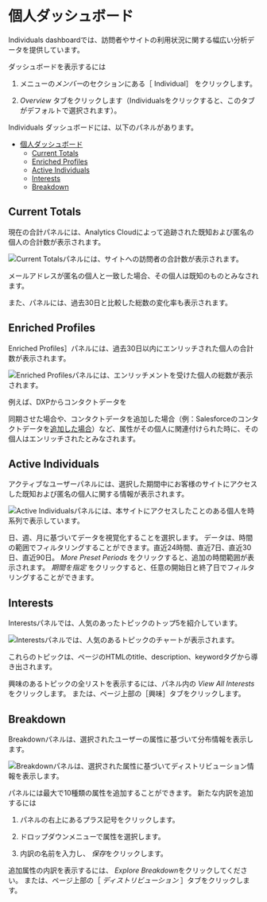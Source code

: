 # 個人ダッシュボード

Individuals dashboardでは、訪問者やサイトの利用状況に関する幅広い分析データを提供しています。

ダッシュボードを表示するには

1.  メニューの*メンバー*のセクションにある［ Individual］ をクリックします。

2.  *Overview* タブをクリックします（Individualsをクリックすると、このタブがデフォルトで選択されます）。

Individuals ダッシュボードには、以下のパネルがあります。

- [個人ダッシュボード](#個人ダッシュボード)
  - [Current Totals](#current-totals)
  - [Enriched Profiles](#enriched-profiles)
  - [Active Individuals](#active-individuals)
  - [Interests](#interests)
  - [Breakdown](#breakdown)

## Current Totals

現在の合計パネルには、Analytics Cloudによって追跡された既知および匿名の個人の合計数が表示されます。

![Current Totalsパネルには、サイトへの訪問者の合計数が表示されます。](./individuals-dashboard/images/01.png)

メールアドレスが匿名の個人と一致した場合、その個人は既知のものとみなされます。

また、パネルには、過去30日と比較した総数の変化率も表示されます。

## Enriched Profiles

Enriched Profiles］パネルには、過去30日以内にエンリッチされた個人の合計数が表示されます。

![Enriched Profilesパネルには、エンリッチメントを受けた個人の総数が表示されます。](./individuals-dashboard/images/02.png)

例えば、DXPからコンタクトデータを

同期させた場合や、コンタクトデータを追加した場合（例：Salesforceのコンタクトデータを[追加した場合](../../connecting-data-sources/adding-a-salesforce-data-source.md)）など、属性がその個人に関連付けられた時に、その個人はエンリッチされたとみなされます。</p> 



## Active Individuals

アクティブなユーザーパネルには、選択した期間中にお客様のサイトにアクセスした既知および匿名の個人に関する情報が表示されます。

![Active Individualsパネルには、本サイトにアクセスしたことのある個人を時系列で表示しています。](./individuals-dashboard/images/03.png)

日、週、月に基づいてデータを視覚化することを選択します。 データは、時間の範囲でフィルタリングすることができます。直近24時間、直近7日、直近30日、直近90日。 *More Preset Periods* をクリックすると、追加の時間範囲が表示されます。 *期間を指定* をクリックすると、任意の開始日と終了日でフィルタリングすることができます。



## Interests

Interestsパネルでは、人気のあったトピックのトップ5を紹介しています。

![Interestsパネルでは、人気のあるトピックのチャートが表示されます。](./individuals-dashboard/images/04.png)

これらのトピックは、ページのHTMLのtitle、description、keywordタグから導き出されます。

興味のあるトピックの全リストを表示するには、パネル内の *View All Interests* をクリックします。 または、ページ上部の［興味］タブをクリックします。



## Breakdown

Breakdownパネルは、選択されたユーザーの属性に基づいて分布情報を表示します。

![Breakdownパネルは、選択された属性に基づいてディストリビューション情報を表示します。](./individuals-dashboard/images/05.png)

パネルには最大で10種類の属性を追加することができます。 新たな内訳を追加するには

1.  パネルの右上にあるプラス記号をクリックします。

2.  ドロップダウンメニューで属性を選択します。

3.  内訳の名前を入力し、 *保存*をクリックします。

追加属性の内訳を表示するには、 *Explore Breakdown*をクリックしてください。 または、ページ上部の［ *ディストリビューション* ］タブをクリックします。
